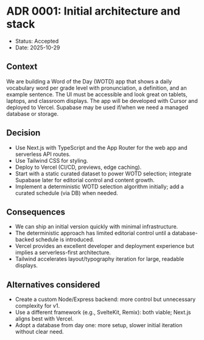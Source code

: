 # ADR 0001: Initial architecture and stack

- Status: Accepted
- Date: 2025-10-29

## Context

We are building a Word of the Day (WOTD) app that shows a daily vocabulary word per grade level with pronunciation, a definition, and an example sentence. The UI must be accessible and look great on tablets, laptops, and classroom displays. The app will be developed with Cursor and deployed to Vercel. Supabase may be used if/when we need a managed database or storage.

## Decision

- Use Next.js with TypeScript and the App Router for the web app and serverless API routes.
- Use Tailwind CSS for styling.
- Deploy to Vercel (CI/CD, previews, edge caching).
- Start with a static curated dataset to power WOTD selection; integrate Supabase later for editorial control and content growth.
- Implement a deterministic WOTD selection algorithm initially; add a curated schedule (via DB) when needed.

## Consequences

- We can ship an initial version quickly with minimal infrastructure.
- The deterministic approach has limited editorial control until a database-backed schedule is introduced.
- Vercel provides an excellent developer and deployment experience but implies a serverless-first architecture.
- Tailwind accelerates layout/typography iteration for large, readable displays.

## Alternatives considered

- Create a custom Node/Express backend: more control but unnecessary complexity for v1.
- Use a different framework (e.g., SvelteKit, Remix): both viable; Next.js aligns best with Vercel.
- Adopt a database from day one: more setup, slower initial iteration without clear need.
